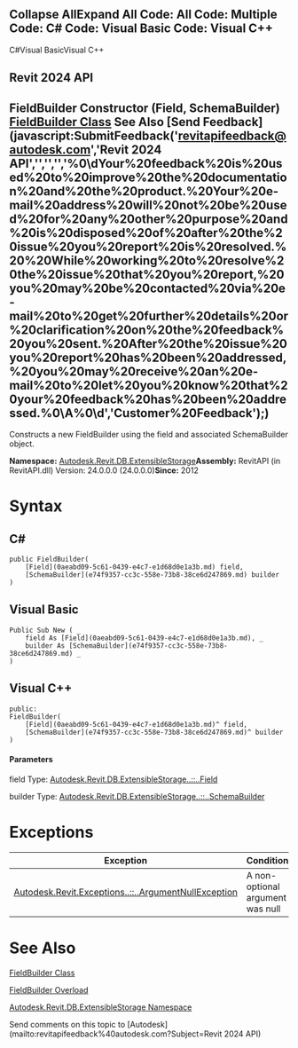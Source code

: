 ﻿

Collapse AllExpand All Code: All Code: Multiple Code: C# Code: Visual Basic Code: Visual C++   
---  
  
C#Visual BasicVisual C++

Revit 2024 API  
---  
FieldBuilder Constructor (Field, SchemaBuilder)  
[FieldBuilder Class](13cd8e7c-acc8-af6e-0ae6-a9b77fcd913c.md) See Also [Send Feedback](javascript:SubmitFeedback\('revitapifeedback@autodesk.com','Revit 2024 API','','','','%0\\dYour%20feedback%20is%20used%20to%20improve%20the%20documentation%20and%20the%20product.%20Your%20e-mail%20address%20will%20not%20be%20used%20for%20any%20other%20purpose%20and%20is%20disposed%20of%20after%20the%20issue%20you%20report%20is%20resolved.%20%20While%20working%20to%20resolve%20the%20issue%20that%20you%20report,%20you%20may%20be%20contacted%20via%20e-mail%20to%20get%20further%20details%20or%20clarification%20on%20the%20feedback%20you%20sent.%20After%20the%20issue%20you%20report%20has%20been%20addressed,%20you%20may%20receive%20an%20e-mail%20to%20let%20you%20know%20that%20your%20feedback%20has%20been%20addressed.%0\\A%0\\d','Customer%20Feedback'\);)  
---  
  
Constructs a new FieldBuilder using the field and associated SchemaBuilder object. 

**Namespace:** [Autodesk.Revit.DB.ExtensibleStorage](79486a74-376c-9555-c873-45d5a750f051.md)**Assembly:** RevitAPI (in RevitAPI.dll) Version: 24.0.0.0 (24.0.0.0)**Since:** 2012 

# Syntax

C#  
---  
      
    
    public FieldBuilder(
    	[Field](0aeabd09-5c61-0439-e4c7-e1d68d0e1a3b.md) field,
    	[SchemaBuilder](e74f9357-cc3c-558e-73b8-38ce6d247869.md) builder
    )  
  
Visual Basic  
---  
      
    
    Public Sub New ( _
    	field As [Field](0aeabd09-5c61-0439-e4c7-e1d68d0e1a3b.md), _
    	builder As [SchemaBuilder](e74f9357-cc3c-558e-73b8-38ce6d247869.md) _
    )  
  
Visual C++  
---  
      
    
    public:
    FieldBuilder(
    	[Field](0aeabd09-5c61-0439-e4c7-e1d68d0e1a3b.md)^ field, 
    	[SchemaBuilder](e74f9357-cc3c-558e-73b8-38ce6d247869.md)^ builder
    )  
  
#### Parameters

field
    Type: [Autodesk.Revit.DB.ExtensibleStorage..::..Field](0aeabd09-5c61-0439-e4c7-e1d68d0e1a3b.md)

builder
    Type: [Autodesk.Revit.DB.ExtensibleStorage..::..SchemaBuilder](e74f9357-cc3c-558e-73b8-38ce6d247869.md)

# Exceptions

| Exception | Condition |
| --- | --- |
| [Autodesk.Revit.Exceptions..::..ArgumentNullException](631e1424-60f4-929b-4e52-dda9dcd26316.md) | A non-optional argument was null |
  
# See Also

[FieldBuilder Class](13cd8e7c-acc8-af6e-0ae6-a9b77fcd913c.md)

[FieldBuilder Overload](4f3bf1c6-dcbd-ca8b-5f1d-a69566fb46d6.md)

[Autodesk.Revit.DB.ExtensibleStorage Namespace](79486a74-376c-9555-c873-45d5a750f051.md)

Send comments on this topic to [Autodesk](mailto:revitapifeedback%40autodesk.com?Subject=Revit 2024 API)